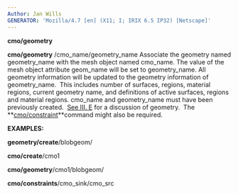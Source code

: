 ```yaml
---
Author: Jan Wills
GENERATOR: 'Mozilla/4.7 [en] (X11; I; IRIX 6.5 IP32) [Netscape]'
---
```


 **cmo/geometry**

  **cmo/geometry** /cmo\_name/geometry\_name
  Associate the geometry named geometry\_name with the mesh object
  named cmo\_name. The value of the mesh object attribute geom\_name
  will be set to geometry\_name. All geometry information will be
  updated to the geometry information of geometry\_name.  This
  includes number of surfaces, regions, material regions, current
  geometry name, and definitions of active surfaces, regions and
  material regions. cmo\_name and geometry\_name must have been
  previously created.  [See III. E](geometries.md) for a discussion
  of geometry.  The **[cmo/constraint](cmo_constraint.md)**command
  might also be required.

 **EXAMPLES:**

  **geometry/create**/blobgeom/

  **cmo/create**/cmo1

  **cmo/geometry**/cmo1/blobgeom/

  **cmo/constraints**/cmo\_sink/cmo\_src
